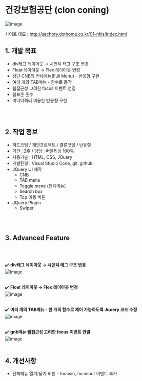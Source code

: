# 건강보험공단 (clon coning)

![image](https://user-images.githubusercontent.com/126562076/224897743-527417ca-23f3-4c5d-ae72-8ac6defa981b.png)

사이트 데모 : [<http://sachory.dothome.co.kr/01-nhis/index.html>](http://sachory.dothome.co.kr/01-nhis/index.html)

## 1. 개발 목표
* div태그 레이아웃 → 시맨틱 태그 구조 변경
* Float 레이아웃 → Flex 레이아웃 변경
* 상단 GNB와 전체메뉴(Full Menu) - 반응형 구현
* 여러 개의 TAB메뉴 - 함수로 동작 
* 웹접근성 고려한 focus 이벤트 연결
* 웹표준 준수
* 미디어쿼리 이용한 반응형 구현

 </br></br>
 
## 2. 작업 정보
* 하드코딩 / 개인프로젝트 / 클론코딩 / 반응형
* 기간 : 2주 / 담당 : 퍼블리싱 100%
* 사용기술 : HTML, CSS, JQuery
* 개발환경 : Visual Studio Code, git, github
* JQuery UI 제작
  * GNB 
  * TAB menu
  * Toggle mene (전체메뉴)
  * Search box
  * Top 이동 버튼
* JQuery Plugin
  * Swiper

</br></br>

## 3. Advanced Feature

</br></br>

:heavy_check_mark: **div태그 레이아웃 → 시맨틱 태그 구조 변경**
</br>
![image](https://user-images.githubusercontent.com/126562076/224896510-79796d28-941b-402c-9ffb-e970f129a46f.png)
</br></br>

:heavy_check_mark: **Float 레이아웃 → Flex 레이아웃 변경**
</br>
![image](https://user-images.githubusercontent.com/126562076/224894923-12e4d26b-80a3-4396-b0e5-361abfde6d66.png)
</br></br>

:heavy_check_mark: **여러 개의 TAB메뉴 - 한 개의 함수로 제어 가능하도록 Jquery 코드 수정**
</br>
![image](https://user-images.githubusercontent.com/126562076/224896445-89e8b62a-5e9b-4214-bec7-cceb9a19e7f6.png)
</br></br>

:heavy_check_mark: **gnb메뉴 웹접근성 고려한 focus 이벤트 연결**
</br>
![image](https://user-images.githubusercontent.com/126562076/224896333-f60db4d1-0ff7-4a55-948c-0e3b7cb2047e.png)
</br></br>


## 4. 개선사항

* 전체메뉴 열기/닫기 버튼 - focusin, focusout 이벤트 추가



